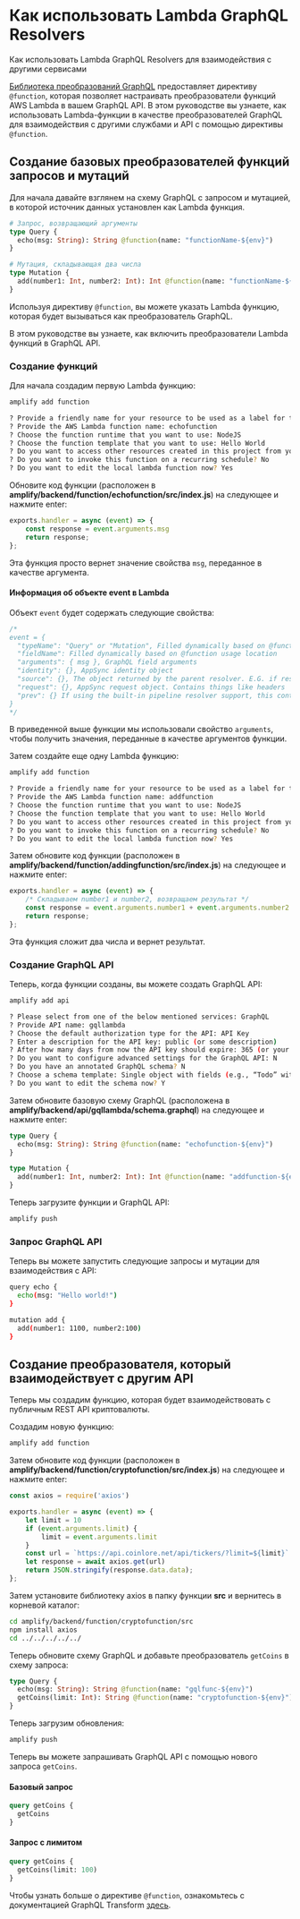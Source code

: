 # Как использовать Lambda GraphQL Resolvers

Как использовать Lambda GraphQL Resolvers для взаимодействия с другими сервисами

[Библиотека преобразований GraphQL](~/cli/graphql-transformer/function.md) предоставляет директиву `@function`, которая позволяет настраивать преобразователи функций AWS Lambda в вашем GraphQL API. В этом руководстве вы узнаете, как использовать Lambda-функции в качестве преобразователей GraphQL для взаимодействия с другими службами и API с помощью директивы `@function`.

## Создание базовых преобразователей функций запросов и мутаций

Для начала давайте взглянем на схему GraphQL с запросом и мутацией, в которой источник данных установлен как Lambda функция.

```graphql
# Запрос, возвращающий аргументы
type Query {
  echo(msg: String): String @function(name: "functionName-${env}")
}

# Мутация, складывающая два числа
type Mutation {
  add(number1: Int, number2: Int): Int @function(name: "functionName-${env}")
}
```
Используя директиву `@function`, вы можете указать Lambda функцию, которая будет вызываться как преобразователь GraphQL.

В этом руководстве вы узнаете, как включить преобразователи Lambda функций в GraphQL API.

### Создание функций

Для начала создадим первую Lambda функцию:

```sh
amplify add function

? Provide a friendly name for your resource to be used as a label for this category in the project: addingfunction
? Provide the AWS Lambda function name: echofunction
? Choose the function runtime that you want to use: NodeJS
? Choose the function template that you want to use: Hello World
? Do you want to access other resources created in this project from your Lambda function? No
? Do you want to invoke this function on a recurring schedule? No
? Do you want to edit the local lambda function now? Yes
```

Обновите код функции (расположен в __amplify/backend/function/echofunction/src/index.js__) на следующее и нажмите enter:

```js
exports.handler = async (event) => {
    const response = event.arguments.msg
    return response;
};
```
Эта функция просто вернет значение свойства `msg`, переданное в качестве аргумента.

#### Информация об объекте event в Lambda

Объект `event` будет содержать следующие свойства:

```js
/*
event = {
  "typeName": "Query" or "Mutation", Filled dynamically based on @function usage location
  "fieldName": Filled dynamically based on @function usage location
  "arguments": { msg }, GraphQL field arguments
  "identity": {}, AppSync identity object
  "source": {}, The object returned by the parent resolver. E.G. if resolving field 'Post.comments', the source is the Post object
  "request": {}, AppSync request object. Contains things like headers
  "prev": {} If using the built-in pipeline resolver support, this contains the object returned by the previous function.
}
*/
```

В приведенной выше функции мы использовали свойство `arguments`, чтобы получить значения, переданные в качестве аргументов функции.

Затем создайте еще одну Lambda функцию:

```sh
amplify add function

? Provide a friendly name for your resource to be used as a label for this category in the project: addingfunction
? Provide the AWS Lambda function name: addfunction
? Choose the function runtime that you want to use: NodeJS
? Choose the function template that you want to use: Hello World
? Do you want to access other resources created in this project from your Lambda function? No
? Do you want to invoke this function on a recurring schedule? No
? Do you want to edit the local lambda function now? Yes
```

Затем обновите код функции (расположен в __amplify/backend/function/addingfunction/src/index.js__) на следующее и нажмите enter:

```js
exports.handler = async (event) => {
    /* Складываем number1 и number2, возвращаем результат */
    const response = event.arguments.number1 + event.arguments.number2
    return response;
};
```

Эта функция сложит два числа и вернет результат.

### Создание GraphQL API

Теперь, когда функции созданы, вы можете создать GraphQL API:

```sh
amplify add api

? Please select from one of the below mentioned services: GraphQL
? Provide API name: gqllambda
? Choose the default authorization type for the API: API Key
? Enter a description for the API key: public (or some description)
? After how many days from now the API key should expire: 365 (or your preferred expiration)
? Do you want to configure advanced settings for the GraphQL API: N
? Do you have an annotated GraphQL schema? N
? Choose a schema template: Single object with fields (e.g., “Todo” with ID, name, description)
? Do you want to edit the schema now? Y
```

Затем обновите базовую схему GraphQL (расположена в __amplify/backend/api/gqllambda/schema.graphql__) на следующее и нажмите enter:

```graphql
type Query {
  echo(msg: String): String @function(name: "echofunction-${env}")
}

type Mutation {
  add(number1: Int, number2: Int): Int @function(name: "addfunction-${env}")
}
```

Теперь загрузите функции и GraphQL API:

```sh
amplify push
```

### Запрос GraphQL API

Теперь вы можете запустить следующие запросы и мутации для взаимодействия с API:

```sh
query echo {
  echo(msg: "Hello world!")
}

mutation add {
  add(number1: 1100, number2:100)
}
```

## Создание преобразователя, который взаимодействует с другим API

Теперь мы создадим функцию, которая будет взаимодействовать с публичным REST API криптовалюты.

Создадим новую функцию:

```sh
amplify add function
```

Затем обновите код функции (расположен в __amplify/backend/function/cryptofunction/src/index.js__) на следующее и нажмите enter:

```javascript
const axios = require('axios')

exports.handler = async (event) => {
    let limit = 10
    if (event.arguments.limit) {
        limit = event.arguments.limit
    }
    const url = `https://api.coinlore.net/api/tickers/?limit=${limit}`
    let response = await axios.get(url)
    return JSON.stringify(response.data.data);
};
```

Затем установите библиотеку axios в папку функции __src__ и вернитесь в корневой каталог:

```sh
cd amplify/backend/function/cryptofunction/src
npm install axios
cd ../../../../../
```
Теперь обновите схему GraphQL и добавьте преобразователь `getCoins` в схему запроса:

```graphql
type Query {
  echo(msg: String): String @function(name: "gqlfunc-${env}")
  getCoins(limit: Int): String @function(name: "cryptofunction-${env}")
}
```

Теперь загрузим обновления:

```sh
amplify push
```
Теперь вы можете запрашивать GraphQL API с помощью нового запроса `getCoins`.

#### Базовый запрос

```graphql
query getCoins {
  getCoins
}
```

#### Запрос с лимитом

```graphql
query getCoins {
  getCoins(limit: 100)
}
```

Чтобы узнать больше о директиве `@function`, ознакомьтесь с документацией GraphQL Transform [здесь](~/cli/graphql-transformer/function.md).
